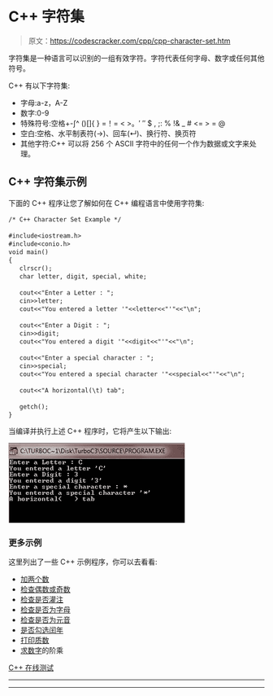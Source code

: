 # C++ 字符集

> 原文：<https://codescracker.com/cpp/cpp-character-set.htm>

字符集是一种语言可以识别的一组有效字符。字符代表任何字母、数字或任何其他符号。

C++ 有以下字符集:

*   字母:a-z，A-Z
*   数字:0-9
*   特殊符号:空格+-∫^ \()[]{ } =！= < >。′ ″ $ , ;: % !& _ # <= > = @
*   空白:空格、水平制表符(→)、回车(↵)、换行符、换页符
*   其他字符:C++ 可以将 256 个 ASCII 字符中的任何一个作为数据或文字来处理。

## C++ 字符集示例

下面的 C++ 程序让您了解如何在 C++ 编程语言中使用字符集:

```
/* C++ Character Set Example */

#include<iostream.h>
#include<conio.h>
void main()
{
   clrscr();
   char letter, digit, special, white;

   cout<<"Enter a Letter : ";
   cin>>letter;
   cout<<"You entered a letter '"<<letter<<"'"<<"\n";

   cout<<"Enter a Digit : ";
   cin>>digit;
   cout<<"You entered a digit '"<<digit<<"'"<<"\n";

   cout<<"Enter a special character : ";
   cin>>special;
   cout<<"You entered a special character '"<<special<<"'"<<"\n";

   cout<<"A horizontal(\t) tab";

   getch();
}
```

当编译并执行上述 C++ 程序时，它将产生以下输出:

![C++ character set](img/5f7d6af466f828f1286176abc8b88723.png)

### 更多示例

这里列出了一些 C++ 示例程序，你可以去看看:

*   [加两个数](/cpp/program/cpp-program-add-two-numbers.htm)
*   [检查偶数或奇数](/cpp/program/cpp-program-check-even-odd.htm)
*   [检查是否灌注](/cpp/program/cpp-program-check-prime.htm)
*   [检查是否为字母](/cpp/program/cpp-program-check-alphabet.htm)
*   [检查是否为元音](/cpp/program/cpp-program-check-vowel.htm)
*   [是否勾选闰年](/cpp/program/cpp-program-check-leap-year.htm)
*   [打印质数](/cpp/program/cpp-program-print-prime-numbers.htm)
*   [求数字](/cpp/program/cpp-program-find-factorial.htm)的阶乘

[C++ 在线测试](/exam/showtest.php?subid=3)

* * *

* * *